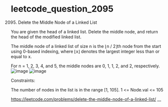 # leetcode_question_2095
2095. Delete the Middle Node of a Linked List

You are given the head of a linked list. Delete the middle node, and return the head of the modified linked list.

The middle node of a linked list of size n is the ⌊n / 2⌋th node from the start using 0-based indexing, where ⌊x⌋ denotes the largest integer less than or equal to x.

For n = 1, 2, 3, 4, and 5, the middle nodes are 0, 1, 1, 2, and 2, respectively.
![image](https://user-images.githubusercontent.com/103315098/205479906-86911e12-8b92-4c41-86a9-d6990ef554e6.png)
![image](https://user-images.githubusercontent.com/103315098/205479914-adb9733a-c06e-45e3-a30a-52f8d4de3aa3.png)






Constraints:

The number of nodes in the list is in the range [1, 105].
1 <= Node.val <= 105


https://leetcode.com/problems/delete-the-middle-node-of-a-linked-list/
__
